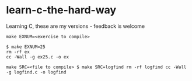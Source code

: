 # learn-c-the-hard-way
Learning C, these are my versions - feedback is welcome

`make EXNUM=<exercise to compile>`
```
$ make EXNUM=25
rm -rf ex
cc -Wall -g ex25.c -o ex
```


`make SRC=<file to compile>
$ make SRC=logfind
rm -rf logfind
cc -Wall -g logfind.c -o logfind`
